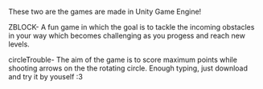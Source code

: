 These two are the games  are made in Unity Game Engine!

ZBLOCK- A fun game in which the goal is to tackle the incoming obstacles in your way which becomes challenging as you progess and reach new levels.

circleTrouble- The aim of the game is to score maximum points while shooting arrows on the the rotating circle. 
Enough typing, just download and try it by youself :3
